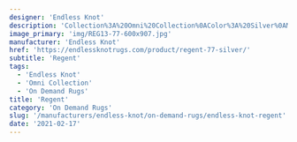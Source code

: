 ```yaml
---
designer: 'Endless Knot'
description: 'Collection%3A%20Omni%20Collection%0AColor%3A%20Silver%0AMaterial%3A%20100%25%20PolyesterPile%3A%201.5%22Width%3A%2013%272%22Style%3A%20Shag%2C%20Solid'
image_primary: 'img/REG13-77-600x907.jpg'
manufacturer: 'Endless Knot'
href: 'https://endlessknotrugs.com/product/regent-77-silver/'
subtitle: 'Regent'
tags:
  - 'Endless Knot'
  - 'Omni Collection'
  - 'On Demand Rugs'
title: 'Regent'
category: 'On Demand Rugs'
slug: '/manufacturers/endless-knot/on-demand-rugs/endless-knot-regent'
date: '2021-02-17'
---
```

